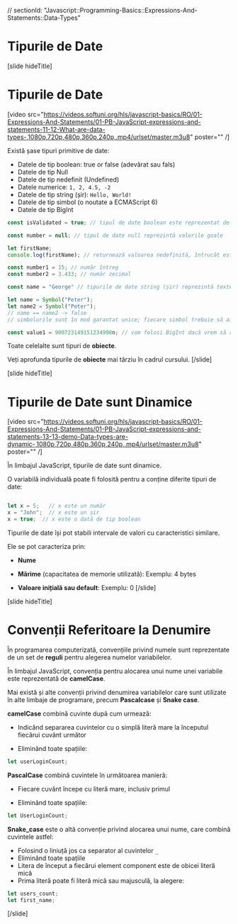 // sectionId: "Javascript::Programming-Basics::Expressions-And-Statements::Data-Types"

# Tipurile de Date 

[slide hideTitle]
# Tipurile de Date

[video src="https://videos.softuni.org/hls/javascript-basics/RO/01-Expressions-And-Statements/01-PB-JavaScript-expressions-and-statements-11-12-What-are-data-types-,1080p,720p,480p,360p,240p,.mp4/urlset/master.m3u8" poster="" /]

Există șase tipuri primitive de date:

* Datele de tip boolean: true or false (adevărat sau fals)
* Datele de tip Null
* Datele de tip nedefinit (Undefined)
* Datele numerice: `1, 2, 4.5, -2`
* Datele de tip string (șir): `Hello, World!`
* Datele de tip simbol (o noutate a ECMAScript 6)
* Datele de tip BigInt

```js
const isValidated = true; // tipul de date boolean este reprezentat de una dintre cele două valori ale sale, adevărat (true) sau fals (false)
```

```js
const number = null; // tipul de date null reprezintă valorile goale
```

```js
let firstName;
console.log(firstName); // returnează valoarea nedefinită, întrucât este posibil ca datele să nu fie alocate
```

```js
const number1 = 15; // număr întreg
const number2 = 3.433; // număr zecimal
```

```js
const name = "George" // tipurile de date string (șir) reprezintă texte
```

```js
let name = Symbol("Peter");
let name2 = Symbol("Peter");
// name == name2 -> false    
// simbolurile sunt în mod garantat unice; fiecare simbol trebuie să aibă o valoare diferită
```

```js
const value1 = 900723149151234998n; // vom folosi BigInt dacă vrem să reprezentăm valori mai mari decât cele numerice
```

Toate celelalte sunt tipuri de **obiecte**.

Veți aprofunda tipurile de **obiecte** mai târziu în cadrul cursului.
[/slide]

[slide hideTitle]
# Tipurile de Date sunt Dinamice

[video src="https://videos.softuni.org/hls/javascript-basics/RO/01-Expressions-And-Statements/01-PB-JavaScript-expressions-and-statements-13-13-demo-Data-types-are-dynamic-,1080p,720p,480p,360p,240p,.mp4/urlset/master.m3u8" poster="" /]

În limbajul JavaScript, tipurile de date sunt dinamice.

O variabilă individuală poate fi folosită pentru a conține diferite tipuri de date:

```js

let x = 5;   // x este un număr
x = "John";  // x este un șir 
x = true;  // x este o dată de tip boolean
```

Tipurile de date își pot stabili intervale de valori cu caracteristici similare.

Ele se pot caracteriza prin:

* **Nume**

* **Mărime** (capacitatea de memorie utilizată): Exemplu: 4 bytes

* **Valoare inițială sau default**: Exemplu: 0
[/slide]

[slide hideTitle]
# Convenții Referitoare la Denumire

În programarea computerizată, convențiile privind numele sunt reprezentate de un set de **reguli** pentru alegerea numelor variabilelor.

În limbajul JavaScript, convenția pentru alocarea unui nume unei variabile este reprezentată de **camelCase**. 

Mai există și alte convenții privind denumirea variabilelor care sunt utilizate în alte limbaje de programare, precum **Pascalcase** și  **Snake case**. 

**camelCase** combină cuvinte după cum urmează:

* Indicând separarea cuvintelor cu o simplă literă mare la începutul fiecărui cuvânt următor

* Eliminând toate spațiile:


```js
let userLoginCount;
```

**PascalCase** combină cuvintele în următoarea manieră:

* Fiecare cuvânt începe cu literă mare, inclusiv primul

* Eliminând toate spațiile:

```js
let UserLoginCount;
```

**Snake_case** este o altă convenție privind alocarea unui nume, care combină cuvintele astfel:

* Folosind o liniuță jos ca separator al cuvintelor `_`
* Eliminând toate spațiile
* Litera de început a fiecărui element component este de obicei literă mică
* Prima literă poate fi literă mică sau majusculă, la alegere:

```js
let users_count;
let first_name;
```

[/slide]
